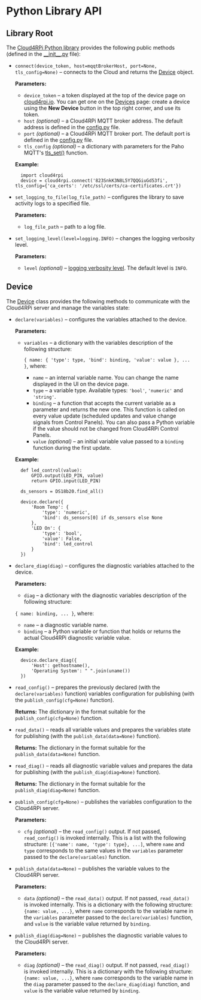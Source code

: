 Python Library API
==================

## Library Root

The [Cloud4RPi Python library](https://github.com/cloud4rpi/cloud4rpi) provides the following public methods (defined in the [\_\_init\_\_.py](https://github.com/cloud4rpi/cloud4rpi/blob/master/cloud4rpi/__init__.py) file):

* `connect(device_token, host=mqqtBrokerHost, port=None, tls_config=None)` &ndash; connects to the Cloud and returns the [Device](#device) object.

    **Parameters:**

    * `device_token` &ndash; a token displayed at the top of the device page on [cloud4rpi.io](https://cloud4rpi.io/devices). You can get one on the [Devices](https://cloud4rpi.io/devices) page: create a device using the **New Device** button in the top right corner, and use its token.
    * `host` *(optional)* &ndash; a Cloud4RPi MQTT broker address. The default address is defined in the [config.py](https://github.com/cloud4rpi/cloud4rpi/blob/master/cloud4rpi/config.py) file.
    * `port` *(optional)* &ndash; a Cloud4RPi MQTT broker port. The default port is defined in the [config.py](https://github.com/cloud4rpi/cloud4rpi/blob/master/cloud4rpi/config.py) file.
    * `tls_config` *(optional)* &ndash; a dictionary with parameters for the Paho MQTT's [tls_set()](https://github.com/eclipse/paho.mqtt.python#tls_set) function.

    **Example:**

        import cloud4rpi
        device = cloud4rpi.connect('823SnkK3N8L5Y7QQGiuGd53fi', tls_config={'ca_certs': '/etc/ssl/certs/ca-certificates.crt'})

* `set_logging_to_file(log_file_path)` &ndash; configures the library to save activity logs to a specified file.

    **Parameters:**

    * `log_file_path` &ndash; path to a log file.

* `set_logging_level(level=logging.INFO)` &ndash; changes the logging verbosity level.

    **Parameters:**

    * `level` *(optional)* &ndash; [logging verbosity level](https://docs.python.org/3/library/logging.html#levels). The default level is `INFO`.

## Device

The [Device](https://github.com/cloud4rpi/cloud4rpi/blob/master/cloud4rpi/device.py) class provides the following methods to communicate with the Cloud4RPi server and manage the variables state:

* `declare(variables)` &ndash; configures the variables attached to the device.
    
    **Parameters:**
    
    * `variables` &ndash; a dictionary with the variables description of the following structure: 
        
        `{ name: { 'type': type, 'bind': binding, 'value': value }, ... }`, where:

        * `name` &ndash; an internal variable name. You can change the name displayed in the UI on the device page.
        * `type` &ndash; a variable type. Available types: `'bool'`, `'numeric'` and `'string'`.
        * `binding` &ndash; a function that accepts the current variable as a parameter and returns the new one. This function is called on every value update (scheduled updates and value change signals from Control Panels). You can also pass a Python variable if the value should not be changed from Cloud4RPi Control Panels.
        * `value` *(optional)* &ndash; an initial variable value passed to a `binding` function during the first update.

    **Example:**

        def led_control(value):
            GPIO.output(LED_PIN, value)
            return GPIO.input(LED_PIN)

        ds_sensors = DS18b20.find_all()

        device.declare({
            'Room Temp': {
                'type': 'numeric',
                'bind': ds_sensors[0] if ds_sensors else None
            }, 
            'LED On': {
                'type': 'bool',
                'value': False,
                'bind': led_control
            }
        })


* `declare_diag(diag)` &ndash; configures the diagnostic variables attached to the device.

    **Parameters:**

    * `diag` &ndash; a dictionary with the diagnostic variables description of the following structure:

    `{ name: binding, ... }`, where:

    * `name` &ndash; a diagnostic variable name.
    * `binding` &ndash; a Python variable or function that holds or returns the actual Cloud4RPi diagnostic variable value.

    **Example:**

        device.declare_diag({
            'Host': gethostname(),
            'Operating System': " ".join(uname())
        })

* `read_config()` &ndash; prepares the previously declared (with the `declare(variables)` function) variables configuration for publishing (with the `publish_config(cfg=None)` function).

    **Returns:** The dictionary in the format suitable for the `publish_config(cfg=None)` function.

* `read_data()` &ndash; reads all variable values and prepares the variables state for publishing (with the `publish_data(data=None)` function).

    **Returns:** The dictionary in the format suitable for the `publish_data(data=None)` function.

* `read_diag()` &ndash; reads all diagnostic variable values and prepares the data for publishing (with the `publish_diag(diag=None)` function).

    **Returns:** The dictionary in the format suitable for the `publish_diag(diag=None)` function.

* `publish_config(cfg=None)` &ndash; publishes the variables configuration to the Cloud4RPi server.

    **Parameters:**

    * `cfg` *(optional)* &ndash; the `read_config()` output. If not passed, `read_config()` is invoked internally. This is a list with the following structure: `[{'name': name, 'type': type}, ...]`, where `name` and `type` corresponds to the same values in the `variables` parameter passed to the `declare(variables)` function.

* `publish_data(data=None)` &ndash; publishes the variable values to the Cloud4RPi server.

    **Parameters:**

    * `data` *(optional)* &ndash; the `read_data()` output. If not passed, `read_data()` is invoked internally. This is a dictionary with the following structure: `{name: value, ...}`, where `name` corresponds to the variable name in the `variables` parameter passed to the `declare(variables)` function, and `value` is the variable value returned by `binding`.
    
* `publish_diag(diag=None)` &ndash; publishes the diagnostic variable values to the Cloud4RPi server.

    **Parameters:**

    * `diag` *(optional)* &ndash; the `read_diag()` output. If not passed, `read_diag()` is invoked internally. This is a dictionary with the following structure: `{name: value, ...}`, where `name` corresponds to the variable name in the `diag` parameter passed to the `declare_diag(diag)` function, and `value` is the variable value returned by `binding`.



